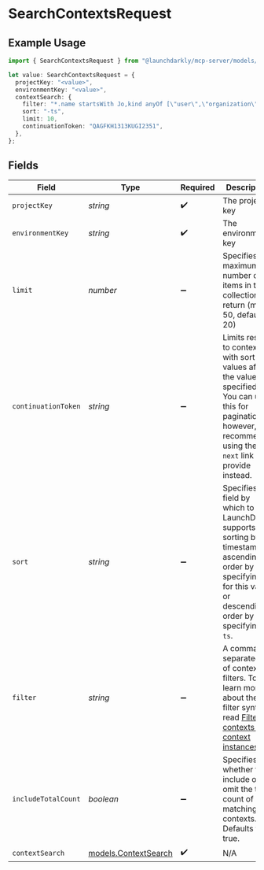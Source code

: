 # SearchContextsRequest

## Example Usage

```typescript
import { SearchContextsRequest } from "@launchdarkly/mcp-server/models/operations";

let value: SearchContextsRequest = {
  projectKey: "<value>",
  environmentKey: "<value>",
  contextSearch: {
    filter: "*.name startsWith Jo,kind anyOf [\"user\",\"organization\"]",
    sort: "-ts",
    limit: 10,
    continuationToken: "QAGFKH1313KUGI2351",
  },
};
```

## Fields

| Field                                                                                                                                                                                                                           | Type                                                                                                                                                                                                                            | Required                                                                                                                                                                                                                        | Description                                                                                                                                                                                                                     |
| ------------------------------------------------------------------------------------------------------------------------------------------------------------------------------------------------------------------------------- | ------------------------------------------------------------------------------------------------------------------------------------------------------------------------------------------------------------------------------- | ------------------------------------------------------------------------------------------------------------------------------------------------------------------------------------------------------------------------------- | ------------------------------------------------------------------------------------------------------------------------------------------------------------------------------------------------------------------------------- |
| `projectKey`                                                                                                                                                                                                                    | *string*                                                                                                                                                                                                                        | :heavy_check_mark:                                                                                                                                                                                                              | The project key                                                                                                                                                                                                                 |
| `environmentKey`                                                                                                                                                                                                                | *string*                                                                                                                                                                                                                        | :heavy_check_mark:                                                                                                                                                                                                              | The environment key                                                                                                                                                                                                             |
| `limit`                                                                                                                                                                                                                         | *number*                                                                                                                                                                                                                        | :heavy_minus_sign:                                                                                                                                                                                                              | Specifies the maximum number of items in the collection to return (max: 50, default: 20)                                                                                                                                        |
| `continuationToken`                                                                                                                                                                                                             | *string*                                                                                                                                                                                                                        | :heavy_minus_sign:                                                                                                                                                                                                              | Limits results to contexts with sort values after the value specified. You can use this for pagination, however, we recommend using the `next` link we provide instead.                                                         |
| `sort`                                                                                                                                                                                                                          | *string*                                                                                                                                                                                                                        | :heavy_minus_sign:                                                                                                                                                                                                              | Specifies a field by which to sort. LaunchDarkly supports sorting by timestamp in ascending order by specifying `ts` for this value, or descending order by specifying `-ts`.                                                   |
| `filter`                                                                                                                                                                                                                        | *string*                                                                                                                                                                                                                        | :heavy_minus_sign:                                                                                                                                                                                                              | A comma-separated list of context filters. To learn more about the filter syntax, read [Filtering contexts and context instances](https://launchdarkly.com/docs/ld-docs/api/contexts#filtering-contexts-and-context-instances). |
| `includeTotalCount`                                                                                                                                                                                                             | *boolean*                                                                                                                                                                                                                       | :heavy_minus_sign:                                                                                                                                                                                                              | Specifies whether to include or omit the total count of matching contexts. Defaults to true.                                                                                                                                    |
| `contextSearch`                                                                                                                                                                                                                 | [models.ContextSearch](../../models/contextsearch.md)                                                                                                                                                                           | :heavy_check_mark:                                                                                                                                                                                                              | N/A                                                                                                                                                                                                                             |